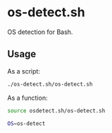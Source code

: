 # os-detect.sh
OS detection for Bash.

## Usage

As a script:

```sh
./os-detect.sh/os-detect.sh
```

As a function:

```sh
source osdetect.sh/os-detect.sh

OS=os-detect
```
